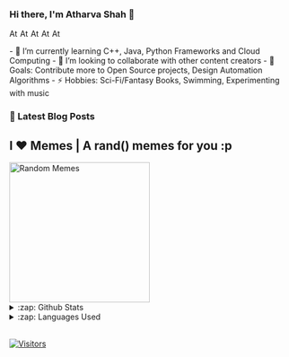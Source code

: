 ### Hi there, I'm Atharva Shah 👋


<a href="https://opensourced.hashnode.dev/">
  <img align="left" alt="Atharva Shah's Twitter" width="16px" src="https://symbols.getvecta.com/stencil_83/19_hashnode-icon.a2850f19b6.svg" />
</a>
<a href="https://twitter.com/HighnessAlex">
  <img align="left" alt="Atharva Shah's Twitter" width="16px" src="https://cdn.jsdelivr.net/npm/simple-icons@v3/icons/twitter.svg" />
</a>
<a href="https://www.linkedin.com/in/atharva-shah-5873a2111/">
  <img align="left" alt="Atharva Shah's Linkdein" width="16px" src="https://cdn.jsdelivr.net/npm/simple-icons@v3/icons/linkedin.svg" />
</a>
<a href="https://github.com/HighnessAtharva">
  <img align="left" alt="Atharva Shah's Github" width="16px" src="https://cdn.jsdelivr.net/npm/simple-icons@v3/icons/github.svg" />
</a>
<a href="https://www.instagram.com/mister.prodigious/">
  <img align="left" alt="Atharva Shah's Instagram" width="16px" src="https://cdn.jsdelivr.net/npm/simple-icons@v3/icons/instagram.svg" />
</a>
<br/>

<p>
- 🌱 I’m currently learning C++, Java, Python Frameworks and Cloud Computing 
- 👯 I’m looking to collaborate with other content creators
- 🥅  Goals: Contribute more to Open Source projects, Design Automation Algorithms
- ⚡ Hobbies: Sci-Fi/Fantasy Books, Swimming, Experimenting with music 
</p>


### 📕 Latest Blog Posts
<!-- BLOG-POST-LIST:START -->

<!-- BLOG-POST-LIST:END -->


## I ❤️ Memes | A rand() memes for you :p

<img alt="Random Memes" height="250px" src="https://web.ohidur.com/memes/random.jpg?category=programming">

<details>
  <summary>:zap: Github Stats</summary>
  <img src="https://github-readme-stats.vercel.app/api?username=HighnessAtharva&&show_icons=true&title_color=222222&icon_color=03A87C&text_color=333333&bg_color=ffffff">
</details>

<details>
  <summary>:zap: Languages Used</summary>
  <img src="https://github-readme-stats.vercel.app/api/top-langs/?username=HighnessAtharva&layout=compact&bg_color=ffffff&text_color=333333">
</details>
<br/>


[![Visitors](https://visitor-badge.glitch.me/badge?page_id=github/HighnessAtharva)](https://github.com/HighnessAtharva)

